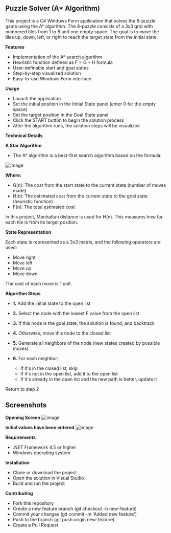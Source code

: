 ## Puzzle Solver (A* Algorithm) ##

This project is a C# Windows Form application that solves the 8-puzzle game using the A* algorithm. The 8-puzzle consists of a 3x3 grid with numbered tiles from 1 to 8 and one empty space. The goal is to move the tiles up, down, left, or right to reach the target state from the initial state.

**Features**

- Implementation of the A* search algorithm
- Heuristic function defined as F = G + H formula
- User-definable start and goal states
- Step-by-step visualized solution
- Easy-to-use Windows Form interface

**Usage**

- Launch the application
- Set the initial position in the Initial State panel (enter 0 for the empty space)
- Set the target position in the Goal State panel
- Click the START button to begin the solution process
- After the algorithm runs, the solution steps will be visualized

**Technical Details**

**A Star Algorithm**

- The A* algorithm is a best-first search algorithm based on the formula:

![image](https://github.com/user-attachments/assets/a644162b-af1a-4685-96b6-f422ccd88771)

**Where:**

- G(n): The cost from the start state to the current state (number of moves made)
- H(n): The estimated cost from the current state to the goal state (heuristic function)
- F(n): The total estimated cost

In this project, Manhattan distance is used for H(n). This measures how far each tile is from its target position.


**State Representation**

Each state is represented as a 3x3 matrix, and the following operators are used:

- Move right
- Move left
- Move up
- Move down

The cost of each move is 1 unit.


**Algorithm Steps**

- **1.** Add the initial state to the open list
- **2.** Select the node with the lowest F value from the open list
- **3.** If this node is the goal state, the solution is found, and backtrack
- **4.** Otherwise, move this node to the closed list
- **5.** Generate all neighbors of the node (new states created by possible moves)
- **6.** For each neighbor:
  
  - If it's in the closed list, skip
  - If it's not in the open list, add it to the open list
  - If it's already in the open list and the new path is better, update it


Return to step 2

## Screenshots ##

**Opening Screen**
![image](https://github.com/user-attachments/assets/3d776e48-5f6e-4707-9ad5-3af8d3caa3e4)



**Initial values have been entered**
![image](https://github.com/user-attachments/assets/852570f3-aebc-45b5-8d9b-2d08e2e60ce1)





**Requirements**

- .NET Framework 4.5 or higher
- Windows operating system

**Installation**

- Clone or download the project
- Open the solution in Visual Studio
- Build and run the project

**Contributing**

- Fork this repository
- Create a new feature branch (git checkout -b new-feature)
- Commit your changes (git commit -m 'Added new feature')
- Push to the branch (git push origin new-feature)
- Create a Pull Request
